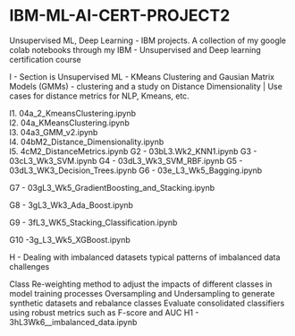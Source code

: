 # IBM-ML-AI-CERT-PROJECT2
Unsupervised ML, Deep Learning - IBM projects. A collection of my google colab notebooks through my IBM - Unsupervised and Deep learning certification course

I - Section is Unsupervised ML - KMeans Clustering and Gausian Matrix Models (GMMs) - clustering and a study on Distance Dimensionality | Use cases for distance metrics for NLP, Kmeans, etc. 


I1. 04a_2_KmeansClustering.ipynb  
I2. 04a_KMeansClustering.ipynb  
I3. 04a3_GMM_v2.ipynb  
I4. 04bM2_Distance_Dimensionality.ipynb  
I5. 4cM2_DistanceMetrics.ipynb
G2 - 03bL3.Wk2_KNN1.ipynb
G3 - 03cL3_Wk3_SVM.ipynb
G4 - 03dL3_Wk3_SVM_RBF.ipynb
G5 - 03dL3_WK3_Decision_Trees.ipynb
G6 - 03e_L3_Wk5_Bagging.ipynb

G7 - 03gL3_Wk5_GradientBoosting_and_Stacking.ipynb

G8 - 3gL3_Wk3_Ada_Boost.ipynb

G9 - 3fL3_WK5_Stacking_Classification.ipynb

G10 -3g_L3_Wk5_XGBoost.ipynb

H - Dealing with imbalanced datasets typical patterns of imbalanced data challenges

Class Re-weighting method to adjust the impacts of different classes in model training processes
Oversampling and Undersampling to generate synthetic datasets and rebalance classes
Evaluate consolidated classifiers using robust metrics such as F-score and AUC
H1 - 3hL3Wk6__imbalanced_data.ipynb
